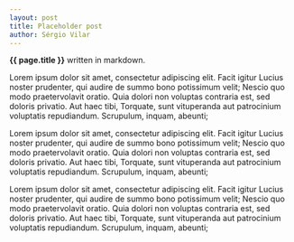 ```yaml
---
layout: post
title: Placeholder post
author: Sérgio Vilar
---
```


**{{ page.title }}** written in markdown.

Lorem ipsum dolor sit amet, consectetur adipiscing elit. Facit igitur Lucius noster prudenter, qui audire de summo bono potissimum velit; Nescio quo modo praetervolavit oratio. Quia dolori non voluptas contraria est, sed doloris privatio. Aut haec tibi, Torquate, sunt vituperanda aut patrocinium voluptatis repudiandum. Scrupulum, inquam, abeunti;

Lorem ipsum dolor sit amet, consectetur adipiscing elit. Facit igitur Lucius noster prudenter, qui audire de summo bono potissimum velit; Nescio quo modo praetervolavit oratio. Quia dolori non voluptas contraria est, sed doloris privatio. Aut haec tibi, Torquate, sunt vituperanda aut patrocinium voluptatis repudiandum. Scrupulum, inquam, abeunti;

Lorem ipsum dolor sit amet, consectetur adipiscing elit. Facit igitur Lucius noster prudenter, qui audire de summo bono potissimum velit; Nescio quo modo praetervolavit oratio. Quia dolori non voluptas contraria est, sed doloris privatio. Aut haec tibi, Torquate, sunt vituperanda aut patrocinium voluptatis repudiandum. Scrupulum, inquam, abeunti;
